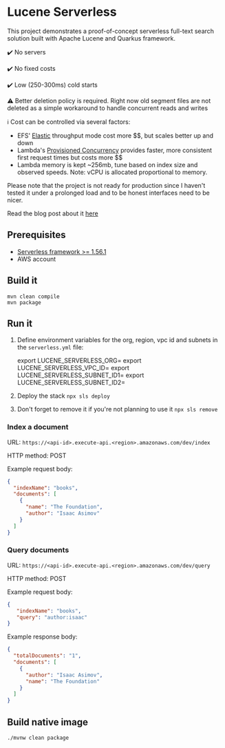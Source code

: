 # Lucene Serverless

This project demonstrates a proof-of-concept serverless full-text search solution built with Apache Lucene and Quarkus framework.

✔️ No servers

✔️ No fixed costs

✔️ Low (250-300ms) cold starts

⚠️ Better deletion policy is required. Right now old segment files are not deleted as a simple workaround to handle concurrent reads and writes

ℹ️ Cost can be controlled via several factors:

* EFS' [Elastic](https://docs.aws.amazon.com/efs/latest/ug/performance.html#throughput-modes) throughput mode cost more $$, but scales better up and down
* Lambda's [Provisioned Concurrency](https://docs.aws.amazon.com/lambda/latest/dg/provisioned-concurrency.html) provides faster, more consistent first request times but costs more $$
* Lambda memory is kept ~256mb, tune based on index size and observed speeds. Note: vCPU is allocated proportional to memory.

Please note that the project is not ready for production since I haven't tested it under a prolonged load and to be honest interfaces need to be nicer.

Read the blog post about it [here](https://medium.com/@arsenyyankovski/serverless-full-text-search-with-aws-lambda-and-efs-cf24e1b6fe3b)

## Prerequisites
- [Serverless framework >= 1.56.1](https://serverless.com/framework/docs/getting-started/)
- AWS account

## Build it

    mvn clean compile
    mvn package

## Run it
1. Define environment variables for the org, region, vpc id and subnets in the `serverless.yml` file:

    export LUCENE_SERVERLESS_ORG=<org>
    export LUCENE_SERVERLESS_VPC_ID=<vpc-id>
    export LUCENE_SERVERLESS_SUBNET_ID1=<subnet-id1>
    export LUCENE_SERVERLESS_SUBNET_ID2=<subnet-id2>

2. Deploy the stack
   `npx sls deploy`

3. Don't forget to remove it if you're not planning to use it
   `npx sls remove`

### Index a document

URL: `https://<api-id>.execute-api.<region>.amazonaws.com/dev/index`

HTTP method: POST

Example request body:

```json
{
  "indexName": "books",
  "documents": [
    {
      "name": "The Foundation",
      "author": "Isaac Asimov"
    }
  ]
}
```

### Query documents

URL: `https://<api-id>.execute-api.<region>.amazonaws.com/dev/query`

HTTP method: POST

Example request body:

```json
{
   "indexName": "books",
   "query": "author:isaac"
}
```

Example response body:

```json
{
  "totalDocuments": "1",
  "documents": [
    {
      "author": "Isaac Asimov",
      "name": "The Foundation"
    }
  ]
}
```

## Build native image
`./mvnw clean package`
